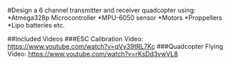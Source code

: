 #Design a 6 channel transmitter and receiver quadcopter using:
*Atmega328p Microcontroller
*MPU-6050 sensor
*Motors
*Proppellers
*Lipo batteries etc.

##Included Videos
###ESC Calibration Video:
https://www.youtube.com/watch?v=qVy39tRL7Kc
###Quadcopter Flying Video:
https://www.youtube.com/watch?v=rKsDd3vwVL8
